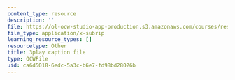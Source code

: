 ```yaml
---
content_type: resource
description: ''
file: https://ol-ocw-studio-app-production.s3.amazonaws.com/courses/res-18-009-learn-differential-equations-up-close-with-gilbert-strang-and-cleve-moler-fall-2015/ca6d50186edc5a3cb6e7fd98bd28026b_RwBCrVB98s8.vtt
file_type: application/x-subrip
learning_resource_types: []
resourcetype: Other
title: 3play caption file
type: OCWFile
uid: ca6d5018-6edc-5a3c-b6e7-fd98bd28026b
---
```

